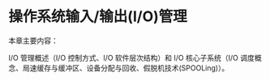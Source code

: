 # 操作系统输入/输出(I/O)管理

本章主要内容：

I/O 管理概述（I/O 控制方式、I/O 软件层次结构）和 I/O 核心子系统（I/O 调度概念、局速缓存与缓冲区、设备分配与回收、假脱机技术(SPOOLing)）。